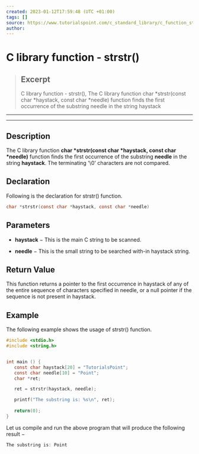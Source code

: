 ```yaml
---
created: 2023-01-12T17:59:48 (UTC +01:00)
tags: []
source: https://www.tutorialspoint.com/c_standard_library/c_function_strstr.htm
author: 
---
```


# C library function - strstr()

> ## Excerpt
> C library function - strstr(),  The C library function char *strstr(const char *haystack, const char *needle) function finds the first occurrence of the substring needle in the string haystack

---
---

  

## Description

The C library function **char \*strstr(const char \*haystack, const char \*needle)** function finds the first occurrence of the substring **needle** in the string **haystack**. The terminating '\\0' characters are not compared.

## Declaration

Following is the declaration for strstr() function.

```c
char *strstr(const char *haystack, const char *needle)
```

## Parameters

-   **haystack** − This is the main C string to be scanned.
    
-   **needle** − This is the small string to be searched with-in haystack string.
    

## Return Value

This function returns a pointer to the first occurrence in haystack of any of the entire sequence of characters specified in needle, or a null pointer if the sequence is not present in haystack.

## Example

The following example shows the usage of strstr() function.

```c
#include <stdio.h>
#include <string.h>


int main () {
   const char haystack[20] = "TutorialsPoint";
   const char needle[10] = "Point";
   char *ret;

   ret = strstr(haystack, needle);

   printf("The substring is: %s\n", ret);
   
   return(0);
}
```

Let us compile and run the above program that will produce the following result −

```c
The substring is: Point

```


